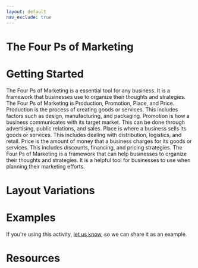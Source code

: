 ```yaml
---
layout: default
nav_exclude: true
---
```


# The Four Ps of Marketing

# Getting Started

The Four Ps of Marketing is a essential tool for any business. It is a framework that businesses use to organize their thoughts and strategies. The Four Ps of Marketing is Production, Promotion, Place, and Price. Production is the process of creating goods or services. This includes factors such as design, manufacturing, and packaging. Promotion is how a business communicates with its target market. This can be done through advertising, public relations, and sales. Place is where a business sells its goods or services. This includes dealing with distribution, logistics, and retail. Price is the amount of money that a business charges for its goods or services. This includes discounts, financing, and pricing strategies. The Four Ps of Marketing is a framework that can help businesses to organize their thoughts and strategies. It is a helpful tool for businesses to use when planning their marketing efforts.

# Layout Variations
# Examples
If you're using this activity, [let us know](https://github.com/Standards-and-Practices/structured-rapid-development/issues/new?assignees=&labels=documentation&template=example-submission.md&title=Example+of+%5Byour+pattern+here%5D), so we can share it as an example.
# Resources